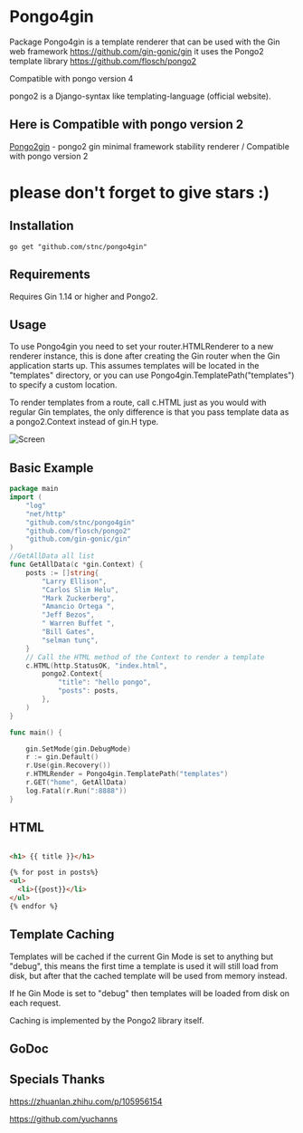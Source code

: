 Pongo4gin
=========

Package Pongo4gin is a template renderer that can be used with the Gin web
framework https://github.com/gin-gonic/gin it uses the Pongo2 template library
https://github.com/flosch/pongo2

Compatible with pongo version 4

pongo2 is a Django-syntax like templating-language (official website).

## Here is Compatible with pongo version 2
 [Pongo2gin](https://github.com/stnc/pongo2gin) - pongo2 gin minimal framework stability renderer / Compatible with pongo version 2 

# please don't forget to give stars :)

## Installation  

`go get "github.com/stnc/pongo4gin"`

Requirements
------------

Requires Gin 1.14 or higher and Pongo2.

Usage
-----

To use Pongo4gin you need to set your router.HTMLRenderer to a new renderer
instance, this is done after creating the Gin router when the Gin application
starts up. This assumes templates will be located in the "templates"
directory, or you can use Pongo4gin.TemplatePath("templates") to specify a custom location.

To render templates from a route, call c.HTML just as you would with
regular Gin templates, the only difference is that you pass template
data as a pongo2.Context instead of gin.H type.


![Screen](https://raw.githubusercontent.com/stnc/pongo2gin/master/example/ginScreen.png)

Basic Example
-------------

```go
package main
import (
	"log"
	"net/http"
	"github.com/stnc/pongo4gin"
	"github.com/flosch/pongo2"
	"github.com/gin-gonic/gin"
)
//GetAllData all list
func GetAllData(c *gin.Context) {
	posts := []string{
		"Larry Ellison",
		"Carlos Slim Helu",
		"Mark Zuckerberg",
		"Amancio Ortega ",
		"Jeff Bezos",
		" Warren Buffet ",
		"Bill Gates",
		"selman tunç",
	}
	// Call the HTML method of the Context to render a template
	c.HTML(http.StatusOK, "index.html",
		pongo2.Context{
			"title": "hello pongo",
			"posts": posts,
		},
	)
}

func main() {

	gin.SetMode(gin.DebugMode)
	r := gin.Default()
	r.Use(gin.Recovery())
	r.HTMLRender = Pongo4gin.TemplatePath("templates")
	r.GET("home", GetAllData)
	log.Fatal(r.Run(":8888"))
}
```

HTML 
----------------


```html

<h1> {{ title }}</h1>

{% for post in posts%}
<ul>
  <li>{{post}}</li>
</ul>
{% endfor %}

```

Template Caching
----------------

Templates will be cached if the current Gin Mode is set to anything but "debug",
this means the first time a template is used it will still load from disk, but
after that the cached template will be used from memory instead.

If he Gin Mode is set to "debug" then templates will be loaded from disk on
each request.

Caching is implemented by the Pongo2 library itself.

GoDoc
-----


Specials Thanks
-----

https://zhuanlan.zhihu.com/p/105956154  

https://github.com/yuchanns

